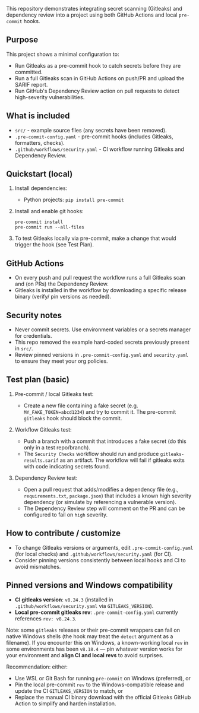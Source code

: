 This repository demonstrates integrating secret scanning (Gitleaks) and dependency review into a project
using both GitHub Actions and local `pre-commit` hooks.

Purpose
-------

This project shows a minimal configuration to:

- Run Gitleaks as a pre-commit hook to catch secrets before they are committed.
- Run a full Gitleaks scan in GitHub Actions on push/PR and upload the SARIF report.
- Run GitHub's Dependency Review action on pull requests to detect high-severity vulnerabilities.

What is included
----------------

- `src/` - example source files (any secrets have been removed).
- `.pre-commit-config.yaml` - pre-commit hooks (includes Gitleaks, formatters, checks).
- `.github/workflows/security.yaml` - CI workflow running Gitleaks and Dependency Review.

Quickstart (local)
------------------

1. Install dependencies:

   - Python projects: `pip install pre-commit`
2. Install and enable git hooks:

   ```
   pre-commit install
   pre-commit run --all-files
   ```
3. To test Gitleaks locally via pre-commit, make a change that would trigger the hook (see Test Plan).

GitHub Actions
--------------

- On every push and pull request the workflow runs a full Gitleaks scan and (on PRs) the Dependency Review.
- Gitleaks is installed in the workflow by downloading a specific release binary (verify/ pin versions as needed).

Security notes
--------------

- Never commit secrets. Use environment variables or a secrets manager for credentials.
- This repo removed the example hard-coded secrets previously present in `src/`.
- Review pinned versions in `.pre-commit-config.yaml` and `security.yaml` to ensure they meet your org policies.

Test plan (basic)
-----------------

1. Pre-commit / local Gitleaks test:

   - Create a new file containing a fake secret (e.g. `MY_FAKE_TOKEN=abcd1234`) and try to commit it. The pre-commit `gitleaks` hook should block the commit.
2. Workflow Gitleaks test:

   - Push a branch with a commit that introduces a fake secret (do this only in a test repo/branch).
   - The `Security Checks` workflow should run and produce `gitleaks-results.sarif` as an artifact. The workflow will fail if gitleaks exits with code indicating secrets found.
3. Dependency Review test:

   - Open a pull request that adds/modifies a dependency file (e.g., `requirements.txt`, `package.json`) that includes a known high severity dependency (or simulate by referencing a vulnerable version).
   - The Dependency Review step will comment on the PR and can be configured to fail on `high` severity.

How to contribute / customize
-----------------------------

- To change Gitleaks versions or arguments, edit `.pre-commit-config.yaml` (for local checks) and `.github/workflows/security.yaml` (for CI).
- Consider pinning versions consistently between local hooks and CI to avoid mismatches.

Pinned versions and Windows compatibility
-----------------------------------------

- **CI gitleaks version**: `v8.24.3` (installed in `.github/workflows/security.yaml` via `GITLEAKS_VERSION`).
- **Local pre-commit gitleaks rev**: `.pre-commit-config.yaml` currently references `rev: v8.24.3`.

Note: some `gitleaks` releases or their pre-commit wrappers can fail on native Windows shells (the hook may treat the `detect` argument as a filename). If you encounter this on Windows, a known-working local `rev` in some environments has been `v8.18.4` — pin whatever version works for your environment and **align CI and local revs** to avoid surprises.

Recommendation: either:

- Use WSL or Git Bash for running `pre-commit` on Windows (preferred), or
- Pin the local pre-commit `rev` to the Windows-compatible release and update the CI `GITLEAKS_VERSION` to match, or
- Replace the manual CI binary download with the official Gitleaks GitHub Action to simplify and harden installation.

